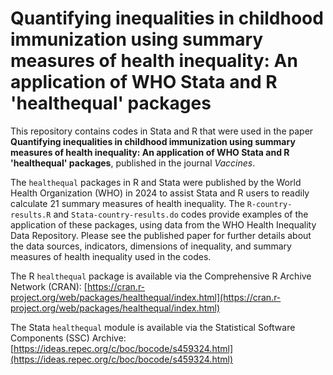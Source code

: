 # Quantifying inequalities in childhood immunization using summary measures of health inequality: An application of WHO Stata and R 'healthequal' packages

This repository contains codes in Stata and R that were used in the paper **Quantifying inequalities in childhood immunization using summary measures of health inequality: An application of WHO Stata and R 'healthequal' packages**, published in the journal *Vaccines*.

The `healthequal` packages in R and Stata were published by the World Health Organization (WHO) in 2024 to assist Stata and R users to readily calculate 21 summary measures of health inequality. The `R-country-results.R` and `Stata-country-results.do` codes provide examples of the application of these packages, using data from the WHO Health Inequality Data Repository. Please see the published paper for further details about the data sources, indicators, dimensions of inequality, and summary measures of health inequality used in the codes. 

The R `healthequal` package is available via the Comprehensive R Archive Network (CRAN): [https://cran.r-project.org/web/packages/healthequal/index.html](https://cran.r-project.org/web/packages/healthequal/index.html)

The Stata `healthequal` module is available via the Statistical Software Components (SSC) Archive: [https://ideas.repec.org/c/boc/bocode/s459324.html](https://ideas.repec.org/c/boc/bocode/s459324.html)
